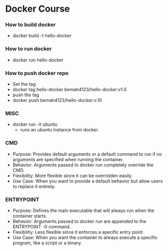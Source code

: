 # Docker Course

### How to build docker
 - docker build -t hello-docker


### How to run docker
- docker run hello-docker


### How to push docker repo
- Set the tag
- docker tag hello-docker bemah4123/hello-docker:v1.0
- push the tag
- docker push bemah4123/hello-docker:v.10


### MISC
- docker run -it ubuntu
    - runs an ubuntu instance from docker. 

### CMD 
- Purpose: Provides default arguments or a default command to run if no arguments are specified when running the container.
- Behavior: Arguments passed to docker run completely override the CMD.
- Flexibility: More flexible since it can be overridden easily.
- Use Case: When you want to provide a default behavior but allow users to replace it entirely.

### ENTRYPOINT
- Purpose: Defines the main executable that will always run when the container starts.
- Behavior: Arguments passed to docker run are appended to the ENTRYPOINT -0 command.
- Flexibility: Less flexible since it enforces a specific entry point.
- Use Case: When you want the container to always execute a specific program, like a script or a binary.